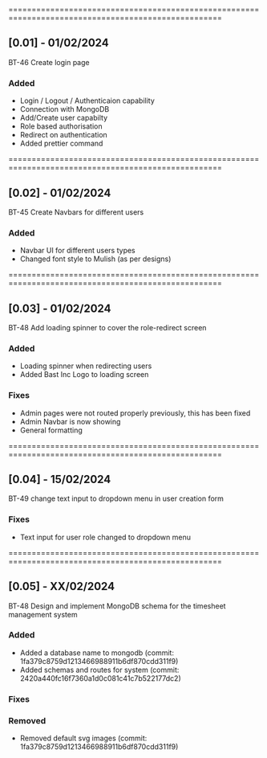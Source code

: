 ====================================================================================================

## [0.01] - 01/02/2024

BT-46 Create login page

### Added

- Login / Logout / Authenticaion capability
- Connection with MongoDB
- Add/Create user capabilty
- Role based authorisation
- Redirect on authentication
- Added prettier command

====================================================================================================

## [0.02] - 01/02/2024

BT-45 Create Navbars for different users

### Added

- Navbar UI for different users types
- Changed font style to Mulish (as per designs)

====================================================================================================

## [0.03] - 01/02/2024

BT-48 Add loading spinner to cover the role-redirect screen

### Added

- Loading spinner when redirecting users
- Added Bast Inc Logo to loading screen

### Fixes

- Admin pages were not routed properly previously, this has been fixed
- Admin Navbar is now showing
- General formatting

====================================================================================================

## [0.04] - 15/02/2024

BT-49 change text input to dropdown menu in user creation form

### Fixes

- Text input for user role changed to dropdown menu

====================================================================================================

## [0.05] - XX/02/2024

BT-48 Design and implement MongoDB schema for the timesheet management system

### Added
- Added a database name to mongodb                (commit: 1fa379c8759d1213466988911b6df870cdd311f9)
- Added schemas and routes for system             (commit: 2420a440fc16f7360a1d0c081c41c7b522177dc2)

### Fixes

### Removed
- Removed default svg images                      (commit: 1fa379c8759d1213466988911b6df870cdd311f9)